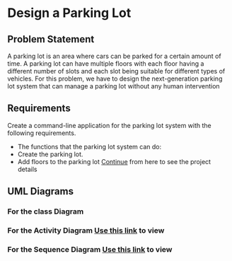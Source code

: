 # Design a Parking Lot

## Problem Statement
A parking lot is an area where cars can be parked for a certain amount of time. A parking lot can have multiple floors with each floor having a different number of slots and each slot being suitable for different types of vehicles. 
For this problem, we have to design the next-generation parking lot system that can manage a parking lot without any human intervention 

## Requirements
Create a command-line application for the parking lot system with the following requirements.
- The functions that the parking lot system can do:
- Create the parking lot.
- Add floors to the parking lot [Continue](https://workat.tech/machine-coding/practice/design-parking-lot-qm6hwq4wkhp8) from here to see the project details

## UML Diagrams

### For the class Diagram 

### For the Activity Diagram [Use this link](https://drive.google.com/file/d/1qRZ4FqlO_Jarik_agjk0XqH6QzgIyk54/view?usp=sharing) to view

### For the Sequence Diagram  [Use this link](https://drive.google.com/file/d/1hhcZDwQi6BvlDPy-dfCYIz6V7C4Upf-U/view?usp=sharing) to view
